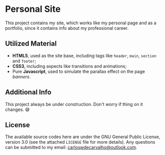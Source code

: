 # Personal Site

This project contains my site, which works like my personal page and as a portfolio, since it contains info about my professional career.

## Utilized Material

- **HTML5**, used as the site base, including tags like `header`, `main`, `section` and `footer`;
- **CSS3**, including aspects like transitions and animations;
- Pure **Javascript**, used to simulate the parallax effect on the page _banners_.

## Additional Info

This project always be under construction. Don't worry if thing on it changes. 😅

## License

The available source codes here are under the GNU General Public License, version 3.0 (see the attached `LICENSE` file for more details). Any questions can be submitted to my email: carloswdecarvalho@outlook.com.